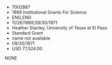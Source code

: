 * 7002887
* 1969 Institutional Grants For Science
* ENG,ENG
* 11/26/1969,09/30/1971
* Heather Stanley, University of Texas at El Paso
* Standard Grant
*   name not available
* 09/30/1971
* USD 77,524.00

NONE